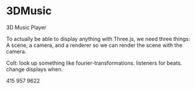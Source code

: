 # 3DMusic
3D Music Player

To actually be able to display anything with Three.js, we need three things: A scene, a camera, and a renderer so we can render the scene with the camera.


Colt:
look up something like fourier-transformations. 
listeners for beats.
change displays when. 


415 957 9622 